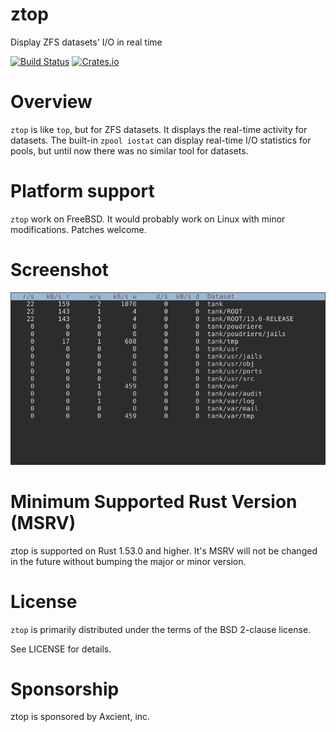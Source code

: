 # ztop

Display ZFS datasets' I/O in real time

[![Build Status](https://api.cirrus-ci.com/github/asomers/ztop.svg)](https://cirrus-ci.com/github/asomers/ztop)
[![Crates.io](https://img.shields.io/crates/v/ztop.svg)](https://crates.io/crates/ztop)

# Overview

`ztop` is like `top`, but for ZFS datasets.  It displays the real-time activity
for datasets.  The built-in `zpool iostat` can display real-time I/O statistics
for pools, but until now there was no similar tool for datasets.

# Platform support

`ztop` work on FreeBSD.  It would probably work on Linux with minor
modifications.  Patches welcome.

# Screenshot

![Screenshot 1](https://raw.githubusercontent.com/asomers/ztop/master/doc/demo.gif)

# Minimum Supported Rust Version (MSRV)

ztop is supported on Rust 1.53.0 and higher.  It's MSRV will not be
changed in the future without bumping the major or minor version.

# License

`ztop` is primarily distributed under the terms of the BSD 2-clause license.

See LICENSE for details.

# Sponsorship

ztop is sponsored by Axcient, inc.
